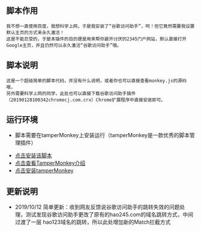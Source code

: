 ## 脚本作用
    我不想一直使用百度，我想科学上网，于是我安装了“谷歌访问助手”，呵！但它竟然需要我设置默认主页的方式来永久激活！
    这是不能忍受的，于是本插件的目的便是用来帮你避开讨厌的2345门户网站，默认直接打开Google主页，并且仍然可以永久激活“谷歌访问助手”哦。
## 脚本说明
    这是一个超级简单的脚本代码，并没有什么说明，或者你也可以直接查看monkey.js的源码哦，
    另外需要科学上网的同学，此处也可以直接下载谷歌访问助手插件（20190128100342chromecj.com.crx）Chrome扩展程序中直接安装即可。
## 运行环境
- 脚本需要在tamperMonkey上安装运行（tamperMonkey是一款优秀的脚本管理插件） 
+ [点击安装该脚本](https://greasyfork.org/zh-CN/scripts/377243-%E8%B0%B7%E6%AD%8C%E8%AE%BF%E9%97%AE%E5%8A%A9%E6%89%8B%E9%BB%98%E8%AE%A4%E6%89%93%E5%BC%802345%E7%BD%91%E7%AB%99%E7%9A%84%E9%97%AE%E9%A2%98%E7%A0%B4%E8%A7%A3)  
+ [点击查看TamperMonkey介绍](https://www.baidu.com/s?wd=tampermonkey)   
+ [点击安装tamperMonkey](http://tampermonkey.net/)
## 更新说明
+ 2019/10/12 简单更新：收到网友反馈说谷歌访问助手的跳转失效的问题处理，测试发现谷歌访问助手更改了原有的hao245.com的域名跳转方式，中间过渡了一层 hao123域名的跳转，所以此处增加新的Match拦截方式
